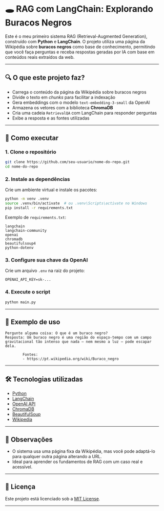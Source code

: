 # 🕳️ RAG com LangChain: Explorando Buracos Negros

Este é o meu primeiro sistema RAG (Retrieval-Augmented Generation), construído com **Python** e **LangChain**. O projeto utiliza uma página da Wikipédia sobre **buracos negros** como base de conhecimento, permitindo que você faça perguntas e receba respostas geradas por IA com base em conteúdos reais extraídos da web.

---

## 🔍 O que este projeto faz?

* Carrega o conteúdo da página da Wikipédia sobre buracos negros
* Divide o texto em *chunks* para facilitar a indexação
* Gera embeddings com o modelo `text-embedding-3-small` da OpenAI
* Armazena os vetores com a biblioteca **ChromaDB**
* Cria uma cadeia `RetrievalQA` com LangChain para responder perguntas
* Exibe a resposta e as fontes utilizadas

---

## 🚀 Como executar

### 1. Clone o repositório

```bash
git clone https://github.com/seu-usuario/nome-do-repo.git
cd nome-do-repo
```

### 2. Instale as dependências

Crie um ambiente virtual e instale os pacotes:

```bash
python -m venv .venv
source .venv/bin/activate  # ou .venv\Scripts\activate no Windows
pip install -r requirements.txt
```

Exemplo de `requirements.txt`:

```
langchain
langchain-community
openai
chromadb
beautifulsoup4
python-dotenv
```

### 3. Configure sua chave da OpenAI

Crie um arquivo `.env` na raiz do projeto:

```
OPENAI_API_KEY=sk-...
```

### 4. Execute o script

```bash
python main.py
```

---

## 💬 Exemplo de uso

```text
Pergunte alguma coisa: O que é um buraco negro?
Resposta: Um buraco negro é uma região do espaço-tempo com um campo gravitacional tão intenso que nada — nem mesmo a luz — pode escapar dela.

        Fontes:
        - https://pt.wikipedia.org/wiki/Buraco_negro
```

---

## 🛠️ Tecnologias utilizadas

* [Python](https://www.python.org/)
* [LangChain](https://www.langchain.com/)
* [OpenAI API](https://platform.openai.com/)
* [ChromaDB](https://www.trychroma.com/)
* [BeautifulSoup](https://www.crummy.com/software/BeautifulSoup/)
* [Wikipedia](https://pt.wikipedia.org/wiki/Buraco_negro)

---

## 📌 Observações

* O sistema usa uma página fixa da Wikipédia, mas você pode adaptá-lo para qualquer outra página alterando a URL.
* Ideal para aprender os fundamentos de RAG com um caso real e acessível.

---

## 📄 Licença

Este projeto está licenciado sob a [MIT License](LICENSE).

---
